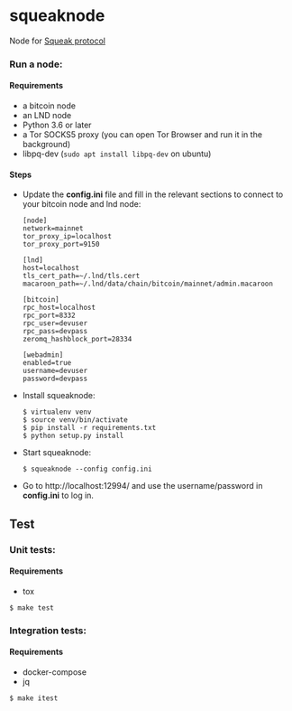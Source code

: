 # squeaknode

Node for [Squeak protocol](https://github.com/yzernik/squeak/blob/master/docs/PROTOCOL.md)

### Run a node:

#### Requirements
* a bitcoin node
* an LND node
* Python 3.6 or later
* a Tor SOCKS5 proxy (you can open Tor Browser and run it in the background)
* libpq-dev (`sudo apt install libpq-dev` on ubuntu)

#### Steps
- Update the **config.ini** file and fill in the relevant sections to connect to your bitcoin node and lnd node:
	```
	[node]
	network=mainnet
	tor_proxy_ip=localhost
	tor_proxy_port=9150

	[lnd]
	host=localhost
	tls_cert_path=~/.lnd/tls.cert
	macaroon_path=~/.lnd/data/chain/bitcoin/mainnet/admin.macaroon

	[bitcoin]
	rpc_host=localhost
	rpc_port=8332
	rpc_user=devuser
	rpc_pass=devpass
	zeromq_hashblock_port=28334

	[webadmin]
	enabled=true
	username=devuser
	password=devpass
	```
- Install squeaknode:
	```
	$ virtualenv venv
	$ source venv/bin/activate
	$ pip install -r requirements.txt
	$ python setup.py install
	```
- Start squeaknode:
 	```
	$ squeaknode --config config.ini
	```
- Go to http://localhost:12994/ and use the username/password in **config.ini** to log in.

## Test

### Unit tests:

#### Requirements
* tox

```
$ make test
```

### Integration tests:

#### Requirements
* docker-compose
* jq

```
$ make itest
```
